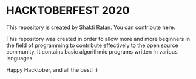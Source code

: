 # HACKTOBERFEST 2020
This repository is created by Shakti Ratan. You can contribute here.

This repository was created in order to allow more and more beginners in the field of programming to contribute effectively to the open source community. It contains basic algorithmic programs written in various languages. 

Happy Hacktober, and all the best! :)

